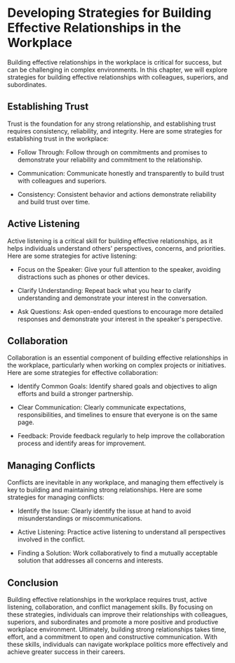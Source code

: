 Developing Strategies for Building Effective Relationships in the Workplace
==========================================================================================================================================

Building effective relationships in the workplace is critical for success, but can be challenging in complex environments. In this chapter, we will explore strategies for building effective relationships with colleagues, superiors, and subordinates.

Establishing Trust
------------------

Trust is the foundation for any strong relationship, and establishing trust requires consistency, reliability, and integrity. Here are some strategies for establishing trust in the workplace:

* Follow Through: Follow through on commitments and promises to demonstrate your reliability and commitment to the relationship.

* Communication: Communicate honestly and transparently to build trust with colleagues and superiors.

* Consistency: Consistent behavior and actions demonstrate reliability and build trust over time.

Active Listening
----------------

Active listening is a critical skill for building effective relationships, as it helps individuals understand others' perspectives, concerns, and priorities. Here are some strategies for active listening:

* Focus on the Speaker: Give your full attention to the speaker, avoiding distractions such as phones or other devices.

* Clarify Understanding: Repeat back what you hear to clarify understanding and demonstrate your interest in the conversation.

* Ask Questions: Ask open-ended questions to encourage more detailed responses and demonstrate your interest in the speaker's perspective.

Collaboration
-------------

Collaboration is an essential component of building effective relationships in the workplace, particularly when working on complex projects or initiatives. Here are some strategies for effective collaboration:

* Identify Common Goals: Identify shared goals and objectives to align efforts and build a stronger partnership.

* Clear Communication: Clearly communicate expectations, responsibilities, and timelines to ensure that everyone is on the same page.

* Feedback: Provide feedback regularly to help improve the collaboration process and identify areas for improvement.

Managing Conflicts
------------------

Conflicts are inevitable in any workplace, and managing them effectively is key to building and maintaining strong relationships. Here are some strategies for managing conflicts:

* Identify the Issue: Clearly identify the issue at hand to avoid misunderstandings or miscommunications.

* Active Listening: Practice active listening to understand all perspectives involved in the conflict.

* Finding a Solution: Work collaboratively to find a mutually acceptable solution that addresses all concerns and interests.

Conclusion
----------

Building effective relationships in the workplace requires trust, active listening, collaboration, and conflict management skills. By focusing on these strategies, individuals can improve their relationships with colleagues, superiors, and subordinates and promote a more positive and productive workplace environment. Ultimately, building strong relationships takes time, effort, and a commitment to open and constructive communication. With these skills, individuals can navigate workplace politics more effectively and achieve greater success in their careers.
